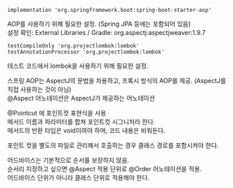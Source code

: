 	implementation 'org.springframework.boot:spring-boot-starter-aop'
AOP를 사용하기 위해 필요한 설정. (Spring JPA 등에는 포함되어 있음)  
설정 확인: External Libraries / Gradle: org.aspectj:aspectjweaver:1.9.7

    testCompileOnly 'org.projectlombok:lombok'
    testAnnotationProcessor 'org.projectlombok:lombok'
테스트 코드에서 lombok을 사용하기 위해 필요한 설정.

스프링 AOP는 AspectJ의 문법을 차용하고, 프록시 방식의 AOP를 제공. (AspectJ를 직접 사용하는 것이 아님)  
@Aspect 어노테이션은 AspectJ가 제공하는 어노테이션

@Pointcut 에 포인트컷 표현식을 사용  
메서드 이름과 파라미터를 합쳐 포인트컷 시그니처라 한다.  
매서드의 반환 타입은 void이여야 하며, 코드 내용은 비워둔다.

포인트 컷을 별도의 파일로 관리해서 호출하는 경우 클래스 경로를 포함시켜야 한다.  

어드바이스는 기본적으로 순서를 보장하지 않음.  
순서리 지정하고 싶으면 @Aspect 적용 단위로 @Order 어노테이션을 적용.  
어드바이스 단위가 아니라 클래스 단위로 적용해야 한다.